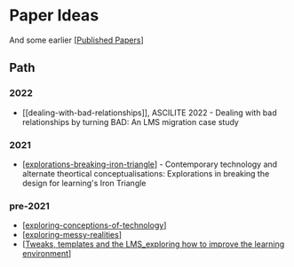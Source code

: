 # Paper Ideas

And some earlier [[Published Papers]]

## Path

### 2022

- [[dealing-with-bad-relationships]], ASCILITE 2022 - Dealing with bad relationships by turning BAD: An LMS migration case study
### 2021

- [[explorations-breaking-iron-triangle]] - Contemporary technology and alternate theortical conceptualisations: Explorations in breaking the design for learning's Iron Triangle
### pre-2021

- [[exploring-conceptions-of-technology]]
- [[exploring-messy-realities]]
- [[Tweaks, templates and the LMS_exploring how to improve the learning environment]]

[//begin]: # "Autogenerated link references for markdown compatibility"
[Published Papers]: <Paper Ideas/Published/Published Papers.md> "Published papers"
[explorations-breaking-iron-triangle]: <Paper Ideas/explorations-breaking-iron-triangle.md> "Breaking the iron triangle"
[exploring-conceptions-of-technology]: <Paper Ideas/exploring-conceptions-of-technology.md> "Exploring conceptions of technology: Implications for learning, teaching, and meso-level practitioners"
[exploring-messy-realities]: <Paper Ideas/exploring-messy-realities.md> "Exploring the Messy Realities of Post-Digital Education"
[Tweaks, templates and the LMS_exploring how to improve the learning environment]: <Paper Ideas/Published/Tweaks, templates and the LMS_exploring how to improve the learning environment.md> "Tweaks, templates and the LMS: exploring how to improve the learning environment"
[//end]: # "Autogenerated link references"